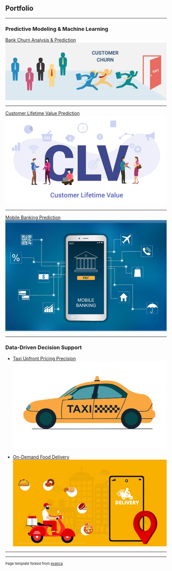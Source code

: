 ## Portfolio

---

### Predictive Modeling & Machine Learning

[Bank Churn Analysis & Prediction](/sample_page)
<img src="images/Customer Churn.webp?raw=true"/>

---
[Customer Lifetime Value Prediction](https://github.com/the-aiprodigy/Predictive-Modeling-Machine-Learning/blob/7a3807651e50e3042ea22f7017fdf09584a37308/Customer%20Lifetime%20Value%20Prediction/KaggleX-Showcase_Purity%20Supaki.pdf/)
<img src="images/clv.jpg?raw=true"/>

---
[Mobile Banking Prediction](http://example.com/)
<img src="images/mobile-banking.jpg?raw=true"/>

---

### Data-Driven Decision Support

- [Taxi Upfront Pricing Precision](http://example.com/)
  <img src="images/Taxi.jpg?raw=true"/>
  
- [On-Demand Food Delivery](http://example.com/)
  <img src="images/food delivery.jpg?raw=true"/>
  
<!-- [Project 3 Title](http://example.com/) -->

---




---
<p style="font-size:11px">Page template forked from <a href="https://github.com/evanca/quick-portfolio">evanca</a></p>
<!-- Remove the above link if you don't want to attribute -->
